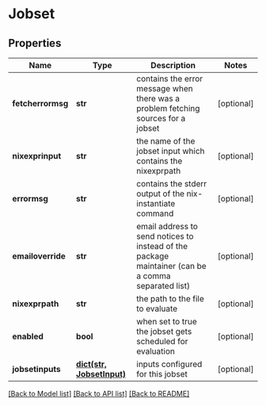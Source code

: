 # Jobset

## Properties
Name | Type | Description | Notes
------------ | ------------- | ------------- | -------------
**fetcherrormsg** | **str** | contains the error message when there was a problem fetching sources for a jobset | [optional] 
**nixexprinput** | **str** | the name of the jobset input which contains the nixexprpath | [optional] 
**errormsg** | **str** | contains the stderr output of the nix-instantiate command | [optional] 
**emailoverride** | **str** | email address to send notices to instead of the package maintainer (can be a comma separated list) | [optional] 
**nixexprpath** | **str** | the path to the file to evaluate | [optional] 
**enabled** | **bool** | when set to true the jobset gets scheduled for evaluation | [optional] 
**jobsetinputs** | [**dict(str, JobsetInput)**](JobsetInput.md) | inputs configured for this jobset | [optional] 

[[Back to Model list]](../README.md#documentation-for-models) [[Back to API list]](../README.md#documentation-for-api-endpoints) [[Back to README]](../README.md)


